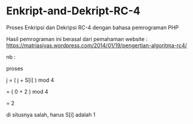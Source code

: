 # Enkript-and-Dekript-RC-4
Proses Enkripsi dan Dekripsi RC-4 dengan bahasa pemrograman PHP

Hasil pemrograman ini berasal dari pemahaman website :
https://matriasiyas.wordpress.com/2014/01/19/pengertian-algoritma-rc4/

nb : 

proses

j = ( j + S[i] ) mod 4

  = ( 0 + 2 ) mod 4

  = 2

di situsnya salah, harus S[i] adalah 1
